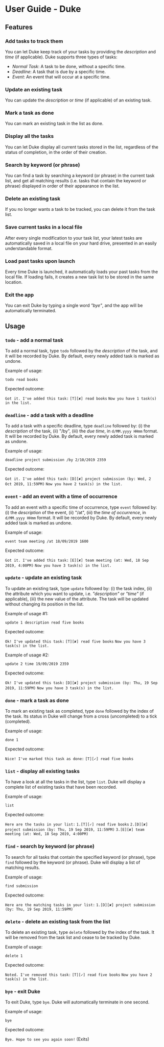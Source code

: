 # User Guide - Duke


## Features 

### Add tasks to track them
You can let Duke keep track of your tasks by providing the _description_ and _time_ (if applicable).
Duke supports three types of tasks:
* _Normal Task_: A task to be done, without a specific time.
* _Deadline_: A task that is due by a specific time.
* _Event_: An event that will occur at a specific time.

### Update an existing task
You can update the _description_ or _time_ (if applicable) of an existing task.

### Mark a task as done
You can mark an existing task in the list as done. 

### Display all the tasks
You can let Duke display all current tasks stored in the list, regardless of the status of completion,
in the order of their creation. 

### Search by keyword (or phrase)
You can find a task by searching a keyword (or phrase) in the current task list, and get all matching results 
(i.e. tasks that contain the keyword or phrase) displayed in order of their appearance in the list.

### Delete an existing task
If you no longer wants a task to be tracked, you can delete it from the task list.

### Save current tasks in a local file
After every single modification to your task list, your latest tasks are automatically
saved in a local file on your hard drive, presented in an easily understandable format. 
 
### Load past tasks upon launch
Every time Duke is launched, it automatically loads your past tasks from the local file.
If loading fails, it creates a new task list to be stored in the same location.

### Exit the app
You can exit Duke by typing a single word _"bye"_, and the app will be automatically terminated.


## Usage 

### `todo` - add a normal task

To add a normal task, type `todo` followed by the _description_ of the task, and it will be recorded by Duke. 
By default, every newly added task is marked as undone.

Example of usage: 

`todo read books`

Expected outcome:

`Got it. I've added this task:` 
   `[T][✘] read books`
`Now you have 1 task(s) in the list.`
 
 
### `deadline` - add a task with a deadline
 
To add a task with a specific deadline, type `deadline` followed by: (i) the _description_ of the task, 
(ii) "/by", (iii) the _due time_, in `d/MM.yyyy HHmm` format. It will be recorded by Duke. 
By default, every newly added task is marked as undone.
 
Example of usage: 
 
`deadline project submission /by 2/10/2019 2359`
 
Expected outcome:
 
`Got it. I've added this task:` 
    `[D][✘] project submission (by: Wed, 2 Oct 2019, 11:59PM)`
`Now you have 2 task(s) in the list.`
   
### `event` - add an event with a time of occurrence
To add an event with a specific time of occurrence, type `event` followed by: (i) the _description_ of the event, 
(ii) "/at", (iii) the _time of occurrence_, in `d/MM.yyyy HHmm` format. It will be recorded by Duke. 
By default, every newly added task is marked as undone.

Example of usage: 
 
`event team meeting /at 18/09/2019 1600`
 
Expected outcome:
 
`Got it. I've added this task:` 
   `[E][✘] team meeting (at: Wed, 18 Sep 2019, 4:00PM)`
`Now you have 3 task(s) in the list.`
 
### `update` - update an existing task
To update an existing task, type `update` followed by: (i) the task index, 
(ii) the attribute which you want to update, i.e. _"description"_ or _"time"_ (if applicable), 
(iii) the new value of the attribute. The task will be updated without changing its position
in the list.
 
Example of usage #1: 
  
`update 1 description read five books`
  
Expected outcome:
  
`Ok! I've updated this task:` 
   `[T][✘] read five books`
`Now you have 3 task(s) in the list.`
 
Example of usage #2: 
  
`update 2 time 19/09/2019 2359`
  
Expected outcome:
  
`Ok! I've updated this task:` 
   `[D][✘] project submission (by: Thu, 19 Sep 2019, 11:59PM)`
`Now you have 3 task(s) in the list.`
 
### `done` - mark a task as done
To mark an existing task as completed, type `done` followed by the index of the task.
Its status in Duke will change from a cross (uncompleted) to a tick (completed).  
 
Example of usage: 
  
`done 1`
  
Expected outcome:
  
`Nice! I've marked this task as done:` 
   `[T][✓] read five books`

### `list` - display all existing tasks
To have a look at all the tasks in the list, type `list`. 
Duke will display a complete list of existing tasks that have been recorded.
 
Example of usage: 
  
`list`
  
Expected outcome:
  
`Here are the tasks in your list:`
 `1.[T][✓] read five books`
 `2.[D][✘] project submission (by: Thu, 19 Sep 2019, 11:59PM)`
 `3.[E][✘] team meeting (at: Wed, 18 Sep 2019, 4:00PM)`

### `find` - search by keyword (or phrase)
To search for all tasks that contain the specified keyword (or phrase), type `find` 
followed by the keyword (or phrase). Duke will display a list of matching results. 
 
Example of usage: 
  
`find submission`
  
Expected outcome:
  
`Here are the matching tasks in your list:`
 `1.[D][✘] project submission (by: Thu, 19 Sep 2019, 11:59PM)`

### `delete` - delete an existing task from the list
To delete an existing task, type `delete` followed by the index of the task. 
It will be removed from the task list and cease to be tracked by Duke.
 
Example of usage: 
  
`delete 1`
  
Expected outcome:
  
`Noted. I've removed this task:` 
   `[T][✓] read five books`
`Now you have 2 task(s) in the list.`

### `bye` - exit Duke
To exit Duke, type `bye`. Duke will automatically terminate in one second.
 
Example of usage: 
  
`bye`
  
Expected outcome:
  
`Bye. Hope to see you again soon!` (Exits)
